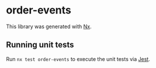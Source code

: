 # order-events

This library was generated with [Nx](https://nx.dev).

## Running unit tests

Run `nx test order-events` to execute the unit tests via [Jest](https://jestjs.io).
